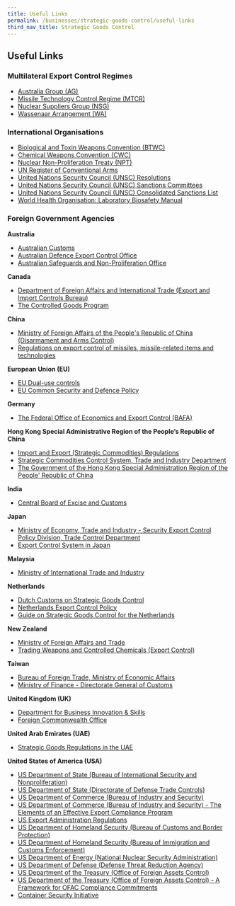 ```yaml
---
title: Useful Links
permalink: /businesses/strategic-goods-control/useful-links
third_nav_title: Strategic Goods Control
---
```


## Useful Links

### Multilateral Export Control Regimes

-   [Australia Group (AG)](http://www.australiagroup.net/)
-   [Missile Technology Control Regime (MTCR)](http://mtcr.info/)
-   [Nuclear Suppliers Group (NSG)](http://www.nuclearsuppliersgroup.org/)
-   [Wassenaar Arrangement (WA)](http://www.wassenaar.org/)

### International Organisations

-   [Biological and Toxin Weapons Convention (BTWC)](https://www.un.org/disarmament/wmd/bio/)
-   [Chemical Weapons Convention (CWC)](http://www.opcw.org/)
-   [Nuclear Non-Proliferation Treaty (NPT)](https://www.un.org/disarmament/wmd/nuclear/npt/)
-   [UN Register of Conventional Arms](http://www.un.org/disarmament/convarms/Register/)
-   [United Nations Security Council (UNSC) Resolutions](http://www.un.org/en/sc/documents/resolutions/)
-   [United Nations Security Council (UNSC) Sanctions Committees](http://www.un.org/sc/committees/index.shtml)
-   [United Nations Security Council (UNSC) Consolidated Sanctions List](https://www.un.org/sc/suborg/en/sanctions/un-sc-consolidated-list)
-   [World Health Organisation: Laboratory Biosafety Manual](http://www.who.int/csr/resources/publications/biosafety/who_cds_csr_lyo_20034/en/)

### Foreign Government Agencies

**Australia**

-   [Australian Customs](http://www.customs.gov.au/default.asp)
-   [Australian Defence Export Control Office](http://www.defence.gov.au/deco/)
-   [Australian Safeguards and Non-Proliferation Office](http://www.dfat.gov.au/asno/)

**Canada**

-   [Department of Foreign Affairs and International Trade (Export and Import Controls Bureau)](http://www.international.gc.ca/controls-controles/index.aspx)
-   [The Controlled Goods Program](http://ssi-iss.tpsgc-pwgsc.gc.ca/dmc-cgd/index-eng.html)

**China**

-   [Ministry of Foreign Affairs of the People's Republic of China (Disarmament and Arms Control)](http://www.fmprc.gov.cn/eng/gjwt/cjjk/default.htm)
-   [Regulations on export control of missiles, missile-related items and technologies](http://www.caea.gov.cn/n6443414/n6461490/n6461496/c6529356/content.html)

**European Union (EU)**

-   [EU Dual-use controls](http://ec.europa.eu/trade/import-and-export-rules/export-from-eu/dual-use-controls/index_en.htm)
-   [EU Common Security and Defence Policy](https://eeas.europa.eu/topics/common-foreign-security-policy-cfsp_en)

**Germany**

-   [The Federal Office of Economics and Export Control (BAFA)](http://www.bafa.de/EN/Foreign_Trade/Export_Control/export_control_node.html)

**Hong Kong Special Administrative Region of the People’s Republic of China**

-   [Import and Export (Strategic Commodities) Regulations](http://www.legislation.gov.hk/blis_ind.nsf/CurAllEngDoc?OpenView&Start=60&Count=25&Expand=60.8#60.8)
-   [Strategic Commodities Control System, Trade and Industry Department](http://www.stc.tid.gov.hk/eindex.html)
-   [The Government of the Hong Kong Special Administration Region of the People' Republic of China](http://www.customs.gov.hk/)

**India**

-   [Central Board of Excise and Customs](http://www.cbec.gov.in/index)

**Japan**

-   [Ministry of Economy, Trade and Industry - Security Export Control Policy Division, Trade Control Department](http://www.meti.go.jp/policy/anpo/englishpage.html)
-   [Export Control System in Japan](http://www.cistec.or.jp/english/index.html)

**Malaysia**

-   [Ministry of International Trade and Industry](http://www.miti.gov.my/)

**Netherlands**

-   [Dutch Customs on Strategic Goods Control](https://www.belastingdienst.nl/wps/wcm/connect/bldcontenten/belastingdienst/customs/safety_health_economy_and_environment/cdiu_cluster/strategic_goods/strategic_goods)
-   [Netherlands Export Control Policy](https://www.government.nl/topics/export-controls-of-strategic-goods/export-control-policy-for-strategic-goods)
-   [Guide on Strategic Goods Control for the Netherlands](https://www.government.nl/documents/reports/2012/07/01/export-control-user-guide-on-strategic-goods-and-services-for-the-netherlands)

**New Zealand**

-   [Ministry of Foreign Affairs and Trade](http://www.mfat.govt.nz/Foreign-Relations/1-Global-Issues/Disarmament/index.php)
-   [Trading Weapons and Controlled Chemicals (Export Control)](https://www.mfat.govt.nz/en/trade/trading-weapons-and-controlled-chemicals/)

**Taiwan**

-   [Bureau of Foreign Trade, Ministry of Economic Affairs](http://www.trade.gov.tw/english/Pages/List.aspx?nodeID=102)
-   [Ministry of Finance - Directorate General of Customs](http://eweb.customs.gov.tw/mp.asp?mp=21)

**United Kingdom (UK)**

-   [Department for Business Innovation & Skills](http://www.bis.gov.uk/Policies/export-control-organisation)
-   [Foreign Commonwealth Office](http://www.fco.gov.uk/en/about-us/what-we-do/services-we-deliver/export-controls-sanctions/)

**United Arab Emirates (UAE)**

-   [Strategic Goods Regulations in the UAE](https://www.adjd.gov.ae/EN/Pages/Legal%20Guidance/IT-importingstrategicgoods.aspx)

**United States of America (USA)**

-   [US Department of State (Bureau of International Security and Nonproliferation)](http://www.state.gov/t/isn/)
-   [US Department of State (Directorate of Defense Trade Controls)](http://www.pmddtc.state.gov/)
-   [US Department of Commerce (Bureau of Industry and Security)](http://www.bis.doc.gov/about/index.htm)
-   [US Department of Commerce (Bureau of Industry and Security) - The Elements of an Effective Export Compliance Program](/documents/businesses/the-elements-of-an-effective-export-compliance-program.pdf)
-   [US Export Administration Regulations](http://www.access.gpo.gov/bis/index.html)
-   [US Department of Homeland Security (Bureau of Customs and Border Protection)](http://www.cbp.gov/)
-   [US Department of Homeland Security (Bureau of Immigration and Customs Enforcement)](http://www.ice.gov/)
-   [US Department of Energy (National Nuclear Security Administration)](http://www.nnsa.doe.gov/)
-   [US Department of Defense (Defense Threat Reduction Agency)](http://www.dtra.mil/)
-   [US Department of the Treasury (Office of Foreign Assets Control)](http://www.ustreas.gov/offices/enforcement/ofac/)
-   [US Department of the Treasury (Office of Foreign Assets Control) - A Framework for OFAC Compliance Commitments](/documents/businesses/a-framework-for-ofac-compliance-commitments.pdf)
-   [Container Security Initiative](https://www.cbp.gov/border-security/ports-entry/cargo-security/csi/csi-brief)
